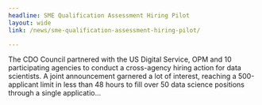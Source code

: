```yaml
---
headline: SME Qualification Assessment Hiring Pilot
layout: wide
link: /news/sme-qualification-assessment-hiring-pilot/

---
```

The CDO Council partnered with the US Digital Service, OPM and 10 participating agencies to conduct a cross-agency hiring action for data scientists. A joint announcement garnered a lot of interest, reaching a 500-applicant limit in less than 48 hours to fill over 50 data science positions through a single applicatio...
